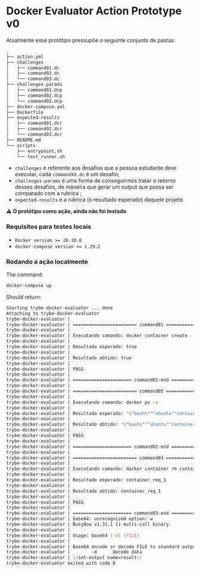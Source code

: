 # Docker Evaluator Action Prototype v0

Atualmente esse protótipo pressupõe o seguinte conjunto de pastas:

```bash
.
├── action.yml
├── challenges
│   ├── command01.dc
│   ├── command02.dc
│   └── command03.dc
├── challenges-params
│   ├── command01.dcp
│   ├── command02.dcp
│   └── command03.dcp
├── docker-compose.yml
├── Dockerfile
├── expected-results
│   ├── command01.dcr
│   ├── command02.dcr
│   └── command03.dcr
├── README.md
└── scripts
    ├── entrypoint.sh
    └── test_runner.sh
```

- `challenges` é referente aos desafios que a pessoa estudante deve executar, cada `commandXX.dc` é um desafio;
- `challenges-params` é uma forma de conseguirmos tratar o retorno desses desafios, de maneira que gerar um output que possa ser comparado com a rubrica ;
- `expected-results` é a rubrica (o resultado esperado) daquele projeto

**⚠️ O protótipo como ação, ainda não foi testado**

### Requisitos para testes locais

- `Docker version >= 20.10.8`
- `docker-compose version >= 1.29.2`

### Rodando a ação localmente

The command:

```bash
docker-compose up
```

Should return:

```bash
Starting trybe-docker-evaluator ... done
Attaching to trybe-docker-evaluator
trybe-docker-evaluator | 
trybe-docker-evaluator | ======================== command01 ========================
trybe-docker-evaluator | 
trybe-docker-evaluator | Executando comando: docker container create --name container_req_1 ubuntu
trybe-docker-evaluator | 
trybe-docker-evaluator | Resultado esperado: true
trybe-docker-evaluator | 
trybe-docker-evaluator | Resultado obtido: true
trybe-docker-evaluator | 
trybe-docker-evaluator | PASS
trybe-docker-evaluator | 
trybe-docker-evaluator | ====================== command01-end ======================
trybe-docker-evaluator | 
trybe-docker-evaluator | ======================== command02 ========================
trybe-docker-evaluator | 
trybe-docker-evaluator | Executando comando: docker ps -a
trybe-docker-evaluator | 
trybe-docker-evaluator | Resultado esperado: "\"bash\"""ubuntu""container_req_1""Created"
trybe-docker-evaluator | 
trybe-docker-evaluator | Resultado obtido: "\"bash\"""ubuntu""container_req_1""Created"
trybe-docker-evaluator | 
trybe-docker-evaluator | PASS
trybe-docker-evaluator | 
trybe-docker-evaluator | ====================== command02-end ======================
trybe-docker-evaluator | 
trybe-docker-evaluator | ======================== command03 ========================
trybe-docker-evaluator | 
trybe-docker-evaluator | Executando comando: docker container rm container_req_1
trybe-docker-evaluator | 
trybe-docker-evaluator | Resultado esperado: container_req_1
trybe-docker-evaluator | 
trybe-docker-evaluator | Resultado obtido: container_req_1
trybe-docker-evaluator | 
trybe-docker-evaluator | PASS
trybe-docker-evaluator | 
trybe-docker-evaluator | ====================== command03-end ======================
trybe-docker-evaluator | base64: unrecognized option: w
trybe-docker-evaluator | BusyBox v1.31.1 () multi-call binary.
trybe-docker-evaluator | 
trybe-docker-evaluator | Usage: base64 [-d] [FILE]
trybe-docker-evaluator | 
trybe-docker-evaluator | Base64 encode or decode FILE to standard output
trybe-docker-evaluator |        -d      Decode data
trybe-docker-evaluator | ::set-output name=result::
trybe-docker-evaluator exited with code 0
```
